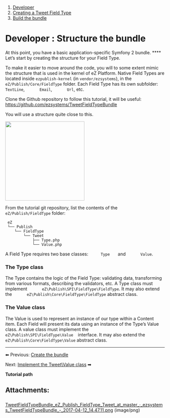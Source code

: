 1.  <span>[Developer](index)</span>
2.  <span>[Creating a Tweet Field Type](Creating-a-Tweet-Field-Type)</span>
3.  <span>[Build the bundle](Build-the-bundle)</span>

<span id="title-text"> Developer : Structure the bundle </span>
===============================================================



At this point, you have a basic application-specific Symfony 2 bundle. **** Let’s start by creating the structure for your Field Type.

To make it easier to move around the code, you will to some extent mimic the structure that is used in the kernel of eZ Platform. Native Field Types are located inside `ezpublish-kernel` (in `vendor/ezsystems`), in the `      eZ/Publish/Core/FieldType` folder.
Each Field Type has its own subfolder: `      TextLine`, `      Email`, `      Url`, etc.

<span class="aui-icon aui-icon-small aui-iconfont-info confluence-information-macro-icon"></span>
Clone the Github repository to follow this tutorial, it will be useful: <a href="https://github.com/ezsystems/TweetFieldTypeBundle" class="uri" class="external-link">https://github.com/ezsystems/TweetFieldTypeBundle</a>

You will use a structure quite close to this.

<span class="confluence-embedded-file-wrapper image-center-wrapper confluence-embedded-manual-size"><img src="attachments/31429784/34080072.png?effects=border-simple,blur-border" class="confluence-embedded-image image-center" height="250" /></span>

 

From the tutorial git repository, list the contents of the `      eZ/Publish/FieldType` folder:

     eZ
     └── Publish
        └── FieldType
            └── Tweet
                ├── Type.php
                └── Value.php

A Field Type requires two base classes: `      Type    ` and `      Value`.

### The Type class

The Type contains the logic of the Field Type: validating data, transforming from various formats, describing the validators, etc.
A Type class must implement `      eZ\Publish\SPI\FieldType\FieldType`. It may also extend the `      eZ\Publish\Core\FieldType\FieldType` abstract class.

### The Value class

The Value is used to represent an instance of our type within a Content item. Each Field will present its data using an instance of the Type’s Value class.
A value class must implement the `      eZ\Publish\SPI\FieldType\Value` ` ` interface. It may also extend the `      eZ\Publish\Core\FieldType\Value` abstract class.

 

------------------------------------------------------------------------

 

 <span class="char" title="Leftwards Black Arrow">⬅</span> Previous: [Create the bundle](Create-the-bundle)

Next: <span class="confluence-link" title="Black Rightwards Arrow"> [Implement the Tweet\\Value class](Implement-the-Tweet-Value-class) ➡</span>

**Tutorial path**

Attachments:
------------

<img src="images/icons/bullet_blue.gif" width="8" height="8" /> [TweetFieldTypeBundle\_eZ\_Publish\_FieldType\_Tweet\_at\_master\_·\_ezsystems\_TweetFieldTypeBundle\_-\_2017-04-12\_14.47.11.png](attachments/31429784/34080072.png) (image/png)


